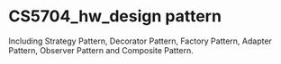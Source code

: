 # CS5704_hw_design pattern
Including Strategy Pattern, Decorator Pattern, Factory Pattern, Adapter Pattern, Observer Pattern and Composite Pattern.
